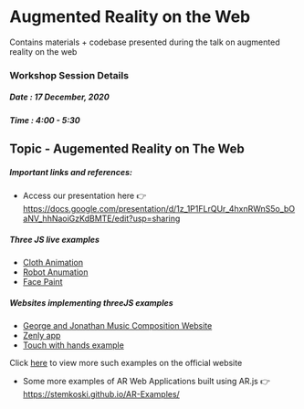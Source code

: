# Augmented Reality on the Web
Contains materials + codebase presented during the talk on augmented reality on the web

### Workshop Session Details
##### Date : 17 December, 2020
##### Time : 4:00 - 5:30

## Topic - Augemented Reality on The Web

##### Important links and references:
- Access our presentation here 👉 https://docs.google.com/presentation/d/1z_1P1FLrQUr_4hxnRWnS5o_bOaNV_hhNaoiGzKdBMTE/edit?usp=sharing


##### Three JS live examples
- [Cloth Animation](https://threejs.org/examples/webgl_animation_cloth.html)<br>
- [Robot Anumation](https://threejs.org/examples/webgl_animation_skinning_morph.html)<br>
- [Face Paint](https://threejs.org/examples/#webgl_decals)<br>

##### Websites implementing threeJS examples
- [George and Jonathan Music Composition Website](http://www.georgeandjonathan.com/#1)
- [Zenly app](https://zen.ly/)
- [Touch with hands example](http://edankwan.com/experiments/touch/)

Click [here](https://threejs.org/) to view more such examples on the official website

- Some more examples of AR Web Applications built using AR.js 👉 https://stemkoski.github.io/AR-Examples/


